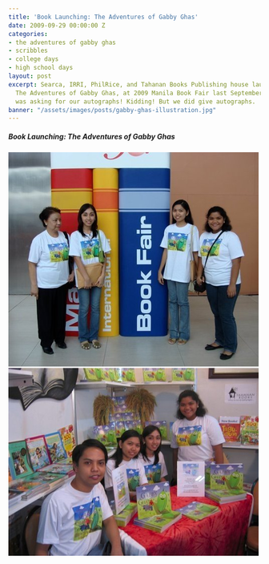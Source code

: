 ```yaml
---
title: 'Book Launching: The Adventures of Gabby Ghas'
date: 2009-09-29 00:00:00 Z
categories:
- the adventures of gabby ghas
- scribbles
- college days
- high school days
layout: post
excerpt: Searca, IRRI, PhilRice, and Tahanan Books Publishing house launches our work,
  The Adventures of Gabby Ghas, at 2009 Manila Book Fair last September 29. Everyone
  was asking for our autographs! Kidding! But we did give autographs.
banner: "/assets/images/posts/gabby-ghas-illustration.jpg"
---
```


##### Book Launching: The Adventures of  Gabby Ghas

![The whole team at Manila Book Fair 2009](/assets/images/posts/manila-book-fair.jpg)
![The whole team at Manila Book Fair 2009](/assets/images/posts/gabby-ghas-team.jpg)

